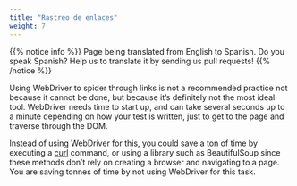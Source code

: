 ```yaml
---
title: "Rastreo de enlaces"
weight: 7
---
```


{{% notice info %}}
<i class="fas fa-language"></i> Page being translated from 
English to Spanish. Do you speak Spanish? Help us to translate
it by sending us pull requests!
{{% /notice %}}

Using WebDriver to spider through links
is not a recommended practice not because it cannot be done,
but because it’s definitely not the most ideal tool.
WebDriver needs time to start up,
and can take several seconds up to a minute
depending on how your test is written,
just to get to the page and traverse through the DOM.

Instead of using WebDriver for this,
you could save a ton of time
by executing a [curl](//curl.haxx.se/) command,
or using a library such as BeautifulSoup
since these methods don’t rely
on creating a browser and navigating to a page.
You are saving tonnes of time by not using WebDriver for this task.


